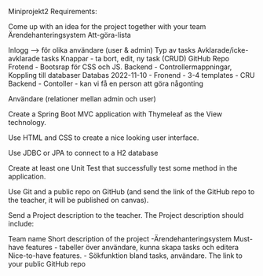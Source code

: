 Miniprojekt2
Requirements:

Come up with an idea for the project together with your team
Ärendehanteringsystem
Att-göra-lista

Inlogg --> för olika användare (user & admin)
Typ av tasks
Avklarade/icke-avklarade tasks
Knappar - ta bort, edit, ny task (CRUD)
GitHub Repo
Frotend - Bootsrap för CSS och JS.
Backend - Controllermappningar, Koppling till databaser
Databas
2022-11-10 - Fronend - 3-4 templates - CRU Backend - Contoller - kan vi få en person att göra någonting

Användare (relationer mellan admin och user)

Create a Spring Boot MVC application with Thymeleaf as the View technology.

Use HTML and CSS to create a nice looking user interface.

Use JDBC or JPA to connect to a H2 database

Create at least one Unit Test that successfully test some method in the application.

Use Git and a public repo on GitHub (and send the link of the GitHub repo to the teacher, it will be published on canvas).

Send a Project description to the teacher. The Project description should include:

Team name Short description of the project -Ärendehanteringsystem Must-have features - tabeller över användare, kunna skapa tasks och editera Nice-to-have features. - Sökfunktion bland tasks, användare.
The link to your public GitHub repo


